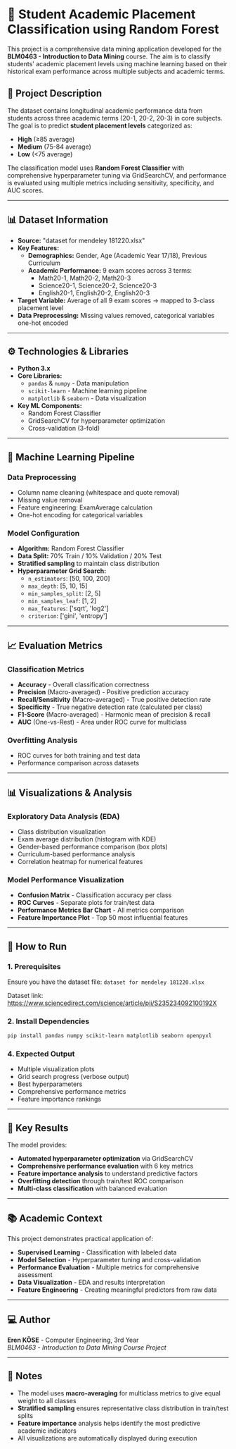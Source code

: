 # 🧠 Student Academic Placement Classification using Random Forest

This project is a comprehensive data mining application developed for the **BLM0463 - Introduction to Data Mining** course. The aim is to classify students' academic placement levels using machine learning based on their historical exam performance across multiple subjects and academic terms.

## 📌 Project Description

The dataset contains longitudinal academic performance data from students across three academic terms (20-1, 20-2, 20-3) in core subjects. The goal is to predict **student placement levels** categorized as:

- **High** (≥85 average)
- **Medium** (75-84 average)  
- **Low** (<75 average)

The classification model uses **Random Forest Classifier** with comprehensive hyperparameter tuning via GridSearchCV, and performance is evaluated using multiple metrics including sensitivity, specificity, and AUC scores.

---

## 📊 Dataset Information

- **Source:** "dataset for mendeley 181220.xlsx"
- **Key Features:**
  - **Demographics:** Gender, Age (Academic Year 17/18), Previous Curriculum
  - **Academic Performance:** 9 exam scores across 3 terms:
    - Math20-1, Math20-2, Math20-3
    - Science20-1, Science20-2, Science20-3  
    - English20-1, English20-2, English20-3
- **Target Variable:** Average of all 9 exam scores → mapped to 3-class placement level
- **Data Preprocessing:** Missing values removed, categorical variables one-hot encoded

---

## ⚙️ Technologies & Libraries

- **Python 3.x**
- **Core Libraries:**
  - `pandas` & `numpy` - Data manipulation
  - `scikit-learn` - Machine learning pipeline
  - `matplotlib` & `seaborn` - Data visualization
- **Key ML Components:**
  - Random Forest Classifier
  - GridSearchCV for hyperparameter optimization
  - Cross-validation (3-fold)

---

## 🔧 Machine Learning Pipeline

### Data Preprocessing
- Column name cleaning (whitespace and quote removal)
- Missing value removal
- Feature engineering: ExamAverage calculation
- One-hot encoding for categorical variables

### Model Configuration
- **Algorithm:** Random Forest Classifier
- **Data Split:** 70% Train / 10% Validation / 20% Test
- **Stratified sampling** to maintain class distribution
- **Hyperparameter Grid Search:**
  - `n_estimators`: [50, 100, 200]
  - `max_depth`: [5, 10, 15]
  - `min_samples_split`: [2, 5]
  - `min_samples_leaf`: [1, 2]
  - `max_features`: ['sqrt', 'log2']
  - `criterion`: ['gini', 'entropy']

---

## 📈 Evaluation Metrics

### Classification Metrics
- **Accuracy** - Overall classification correctness
- **Precision** (Macro-averaged) - Positive prediction accuracy
- **Recall/Sensitivity** (Macro-averaged) - True positive detection rate
- **Specificity** - True negative detection rate (calculated per class)
- **F1-Score** (Macro-averaged) - Harmonic mean of precision & recall
- **AUC** (One-vs-Rest) - Area under ROC curve for multiclass

### Overfitting Analysis
- ROC curves for both training and test data
- Performance comparison across datasets

---

## 📊 Visualizations & Analysis

### Exploratory Data Analysis (EDA)
- Class distribution visualization
- Exam average distribution (histogram with KDE)
- Gender-based performance comparison (box plots)
- Curriculum-based performance analysis
- Correlation heatmap for numerical features

### Model Performance Visualization
- **Confusion Matrix** - Classification accuracy per class
- **ROC Curves** - Separate plots for train/test data
- **Performance Metrics Bar Chart** - All metrics comparison
- **Feature Importance Plot** - Top 50 most influential features

---

## 🧪 How to Run

### 1. Prerequisites
Ensure you have the dataset file: `dataset for mendeley 181220.xlsx`

Dataset link: https://www.sciencedirect.com/science/article/pii/S235234092100192X

### 2. Install Dependencies
```bash
pip install pandas numpy scikit-learn matplotlib seaborn openpyxl
```

### 4. Expected Output
- Multiple visualization plots
- Grid search progress (verbose output)
- Best hyperparameters
- Comprehensive performance metrics
- Feature importance rankings

---

## 🎯 Key Results

The model provides:
- **Automated hyperparameter optimization** via GridSearchCV
- **Comprehensive performance evaluation** with 6 key metrics
- **Feature importance analysis** to understand predictive factors
- **Overfitting detection** through train/test ROC comparison
- **Multi-class classification** with balanced evaluation

---

## 📚 Academic Context

This project demonstrates practical application of:
- **Supervised Learning** - Classification with labeled data
- **Model Selection** - Hyperparameter tuning and cross-validation
- **Performance Evaluation** - Multiple metrics for comprehensive assessment
- **Data Visualization** - EDA and results interpretation
- **Feature Engineering** - Creating meaningful predictors from raw data

---

## 💻 Author

**Eren KÖSE** - Computer Engineering, 3rd Year  
*BLM0463 - Introduction to Data Mining Course Project*

---

## 📝 Notes

- The model uses **macro-averaging** for multiclass metrics to give equal weight to all classes
- **Stratified sampling** ensures representative class distribution in train/test splits
- **Feature importance** analysis helps identify the most predictive academic indicators
- All visualizations are automatically displayed during execution
